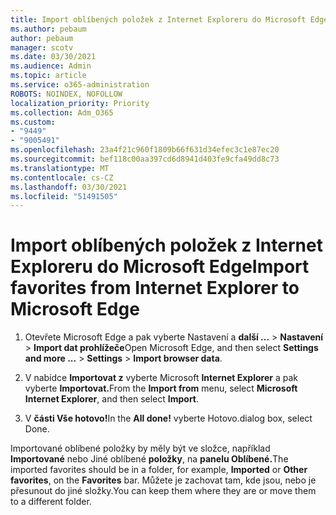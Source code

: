 ```yaml
---
title: Import oblíbených položek z Internet Exploreru do Microsoft Edge
ms.author: pebaum
author: pebaum
manager: scotv
ms.date: 03/30/2021
ms.audience: Admin
ms.topic: article
ms.service: o365-administration
ROBOTS: NOINDEX, NOFOLLOW
localization_priority: Priority
ms.collection: Adm_O365
ms.custom:
- "9449"
- "9005491"
ms.openlocfilehash: 23a4f21c960f1809b66f631d34efec3c1e87ec20
ms.sourcegitcommit: bef118c00aa397cd6d8941d403fe9cfa49dd8c73
ms.translationtype: MT
ms.contentlocale: cs-CZ
ms.lasthandoff: 03/30/2021
ms.locfileid: "51491505"
---
```

# <a name="import-favorites-from-internet-explorer-to-microsoft-edge"></a><span data-ttu-id="242f5-102">Import oblíbených položek z Internet Exploreru do Microsoft Edge</span><span class="sxs-lookup"><span data-stu-id="242f5-102">Import favorites from Internet Explorer to Microsoft Edge</span></span>

1. <span data-ttu-id="242f5-103">Otevřete Microsoft Edge a pak vyberte Nastavení a **další ...**  >  **Nastavení**  >  **Import dat prohlížeče**</span><span class="sxs-lookup"><span data-stu-id="242f5-103">Open Microsoft Edge, and then select **Settings and more ...** > **Settings** > **Import browser data**.</span></span>

1. <span data-ttu-id="242f5-104">V nabídce **Importovat z** vyberte Microsoft **Internet Explorer** a pak vyberte **Importovat.**</span><span class="sxs-lookup"><span data-stu-id="242f5-104">From the **Import from** menu, select **Microsoft Internet Explorer**, and then select **Import**.</span></span>

1. <span data-ttu-id="242f5-105">V **části Vše hotovo!**</span><span class="sxs-lookup"><span data-stu-id="242f5-105">In the **All done!**</span></span> <span data-ttu-id="242f5-106">vyberte Hotovo.</span><span class="sxs-lookup"><span data-stu-id="242f5-106">dialog box, select Done.</span></span>

<span data-ttu-id="242f5-107">Importované oblíbené položky by měly být ve složce, například **Importované** nebo Jiné oblíbené **položky**, na **panelu Oblíbené.**</span><span class="sxs-lookup"><span data-stu-id="242f5-107">The imported favorites should be in a folder, for example, **Imported** or **Other favorites**, on the **Favorites** bar.</span></span> <span data-ttu-id="242f5-108">Můžete je zachovat tam, kde jsou, nebo je přesunout do jiné složky.</span><span class="sxs-lookup"><span data-stu-id="242f5-108">You can keep them where they are or move them to a different folder.</span></span>
